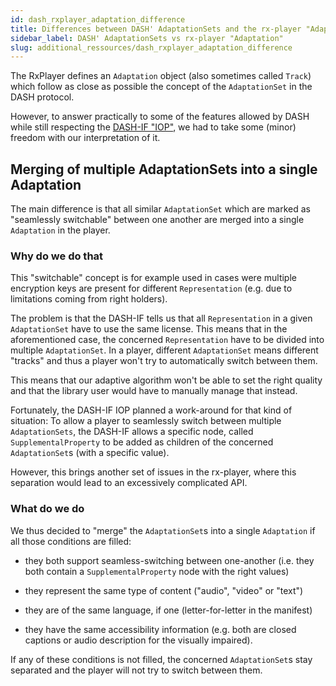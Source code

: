 ```yaml
---
id: dash_rxplayer_adaptation_difference
title: Differences between DASH' AdaptationSets and the rx-player "Adaptation"
sidebar_label: DASH' AdaptationSets vs rx-player "Adaptation"
slug: additional_ressources/dash_rxplayer_adaptation_difference
---
```


The RxPlayer defines an `Adaptation` object (also sometimes called `Track`)
which follow as close as possible the concept of the `AdaptationSet` in
the DASH protocol.

However, to answer practically to some of the features allowed by DASH while
still respecting the [DASH-IF "IOP"](https://dashif.org/guidelines/), we had to
take some (minor) freedom with our interpretation of it.

## Merging of multiple AdaptationSets into a single Adaptation

The main difference is that all similar `AdaptationSet` which are marked as
"seamlessly switchable" between one another are merged into a single
`Adaptation` in the player.

### Why do we do that

This "switchable" concept is for example used in cases were multiple encryption
keys are present for different `Representation` (e.g. due to limitations coming
from right holders).

The problem is that the DASH-IF tells us that all `Representation` in a given
`AdaptationSet` have to use the same license.
This means that in the aforementioned case, the concerned `Representation`
have to be divided into multiple `AdaptationSet`. In a player, different
`AdaptationSet` means different "tracks" and thus a player won't try to
automatically switch between them.

This means that our adaptive algorithm won't be able to set the right quality
and that the library user would have to manually manage that instead.

Fortunately, the DASH-IF IOP planned a work-around for that kind of situation:
To allow a player to seamlessly switch between multiple `AdaptationSets`, the
DASH-IF allows a specific node, called `SupplementalProperty` to be added as
children of the concerned `AdaptationSet`s (with a specific value).

However, this brings another set of issues in the rx-player, where this
separation would lead to an excessively complicated API.

### What do we do

We thus decided to "merge" the `AdaptationSet`s into a single `Adaptation` if
all those conditions are filled:

- they both support seamless-switching between one-another (i.e. they both
  contain a `SupplementalProperty` node with the right values)

- they represent the same type of content ("audio", "video" or "text")

- they are of the same language, if one (letter-for-letter in the manifest)

- they have the same accessibility information (e.g. both are closed
  captions or audio description for the visually impaired).

If any of these conditions is not filled, the concerned `AdaptationSet`s stay
separated and the player will not try to switch between them.
